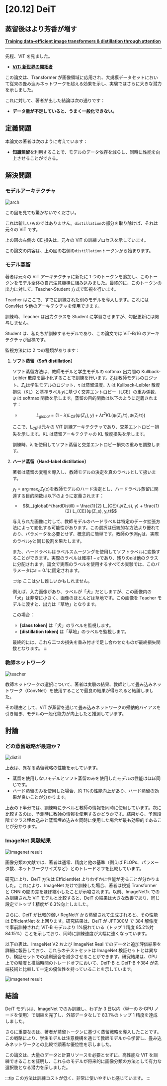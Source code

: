 # [20.12] DeiT

## 蒸留後はより芳香が増す

[**Training data-efficient image transformers & distillation through attention**](https://arxiv.org/abs/2012.12877)

---

先程、ViT を見ました。

- [**ViT: 新世界の開拓者**](../2010-vit/index.md)

この論文は、Transformer が画像領域に応用され、大規模データセットにおいて従来の畳み込みネットワークを超える効果を示し、実験ではさらに大きな潜力を示しました。

これに対して、著者が出した結論は次の通りです：

- **データ量が不足していると、うまく一般化できない。**

## 定義問題

本論文の著者は次のように考えています：

- **知識蒸留**を利用することで、モデルのデータ依存を減らし、同時に性能を向上させることができる。

## 解決問題

### モデルアーキテクチャ

![arch](./img/img1.jpg)

この図を見ても驚かないでください。

これは新しいものではありません。`distillation`の部分を取り除けば、それは元々の ViT です。

上の図の左側の CE 損失は、元々の ViT の訓練プロセスを示しています。

この論文の内容は、上の図の右側の`distillation`トークンから始まります。

### モデル蒸留

著者は元々の ViT アーキテクチャに新たに 1 つのトークンを追加し、このトークンをモデル全体の自己注意機構に組み込みました。最終的に、このトークンの出力に対して、Teacher-Student 方式で監視を行います。

Teacher はここで、すでに訓練された別のモデルを導入します。これには ConvNet や他のアーキテクチャを使用できます。

訓練時、Teacher は出力クラスを Student に学習させますが、勾配更新には関与しません。

Student は、私たちが訓練するモデルであり、この論文では ViT-B/16 のアーキテクチャが目標です。

監視方法には 2 つの種類があります：

1. **ソフト蒸留（Soft distillation）**

   ソフト蒸留方法は、教師モデルと学生モデルの softmax 出力間の Kullback-Leibler 散度を最小化することで訓練を行います。$Z_t$は教師モデルのロジット、$Z_s$は学生モデルのロジット、τ は蒸留温度、λ は Kullback-Leibler 散度損失（KL）と基準ラベル$y$に基づく交差エントロピー（LCE）の重み係数、ψ は softmax 関数を示します。蒸留の目的関数は以下のように定義されます：

   - $$L_{global} = (1 − λ)L_{CE}(ψ(Z_s), y) + λτ^2KL(ψ(Z_s/τ), ψ(Z_t/τ))$$

   ここで、$L_{CE}$は元々の ViT 訓練アーキテクチャであり、交差エントロピー損失を示します。KL は蒸留アーキテクチャの KL 散度損失を示します。

   訓練時、λ を使用してソフト蒸留と交差エントロピー損失の重みを調整します。

2. **ハード蒸留（Hard-label distillation）**

   著者は蒸留の変種を導入し、教師モデルの決定を真のラベルとして扱います。

   $y_t = \arg\max_c Z_t(c)$を教師モデルのハード決定とし、ハードラベル蒸留に関連する目的関数は以下のように定義されます：

   - $$L_{global}^{hardDistill} = \frac{1}{2} L_{CE}(ψ(Z_s), y) + \frac{1}{2} L_{CE}(ψ(Z_s), y_t)$$

   与えられた画像に対して、教師モデルのハードラベルは特定のデータ拡張方法によって変化する可能性があります。この選択は伝統的な方法より優れており、パラメータを必要とせず、概念的に簡単です。教師の予測$y_t$は、実際のラベル$y$と同じ役割を果たします。

   また、ハードラベルはラベルスムージングを使用してソフトラベルに変換することができます。実際のラベルは確率$1 - ε$であり、残りの$ε$は他のクラスに分配されます。論文で実際のラベルを使用するすべての実験では、このパラメータは$ε = 0.1$に固定されます。

   :::tip
   ここは少し難しいかもしれません。

   例えば、入力画像があり、ラベルが「犬」だとしますが、この画像内の「犬」は非常に小さく、画像のほとんどは草地です。この画像を Teacher モデルに渡すと、出力は「草地」となります。

   この場合：

   - **[class token]** は「犬」のラベルを監視します。
   - **[distillation token]** は「草地」のラベルを監視します。

   最終的には、これら二つの損失を重み付きで足し合わせたものが最終損失関数となります。
   :::

### 教師ネットワーク

![teacher](./img/img3.jpg)

教師ネットワークの選択について、著者は実験の結果、教師として畳み込みネットワーク（ConvNet）を使用することで最良の結果が得られると結論しました。

その理由として、ViT が蒸留を通じて畳み込みネットワークの帰納的バイアスを引き継ぎ、モデルの一般化能力が向上したと推測しています。

## 討論

### どの蒸留戦略が最適か？

![distill](./img/img4.jpg)

上表は、異なる蒸留戦略の性能を示しています。

- 蒸留を使用しないモデルとソフト蒸留のみを使用したモデルの性能はほぼ同じです。
- ハード蒸留のみを使用した場合、約 1%の性能向上があり、ハード蒸留の効果が良いことが分かります。

上表の下半分では、訓練時にラベルと教師の情報を同時に使用しています。次に比較するのは、予測時に教師の情報を使用するかどうかです。結果から、予測段階でクラス埋め込みと蒸留埋め込みを同時に使用した場合が最も効果的であることが分かります。

### ImageNet 実験結果

![imagenet result](./img/img2.jpg)

画像分類の文献では、著者は通常、精度と他の基準（例えば FLOPs、パラメータ数、ネットワークサイズなど）とのトレードオフを比較しています。

研究により、DeiT 方法は EfficientNet よりわずかに性能が劣ることが分かりました。これにより、ImageNet だけで訓練した場合、著者は視覚 Transformer と CNN の間の差をほぼ縮小したことが示唆されます。以前、ImageNet1k でのみ訓練された ViT モデルと比較すると、DeiT の結果は大きな改善であり、同じ設定でトップ 1 精度が 6.3%向上しました。

さらに、DeiT が比較的弱い RegNetY から蒸留されて生成されると、その性能は EfficientNet を上回ります。研究結果は、DeiT が JFT300M で 384 解像度で事前訓練された ViT-B モデルより 1%優れている（トップ 1 精度 85.2%対 84.15%）ことを示しており、同時に訓練速度が大幅に速くなっています。

以下の表は、ImageNet V2 および ImageNet Real でのデータと追加評価結果を詳細に報告しており、これらのテストセットは ImageNet 検証セットとは異なり、検証セットでの過剰適合を減少させることができます。研究結果は、GPU 上での精度と推論時間のトレードオフにおいて、DeiT-B と DeiT-B ↑384 が先端技術と比較して一定の優位性を持っていることを示しています。

![imagenet result](./img/img5.jpg)

## 結論

DeiT モデルは、ImageNet でのみ訓練し、わずか 3 日以内（単一の 8-GPU ノードを使用）で訓練を完了し、外部データなしで 83.1%のトップ 1 精度を達成しました。

さらに重要なのは、著者が蒸留トークンに基づく蒸留戦略を導入したことです。この戦略により、学生モデルは注意機構を通じて教師モデルから学習し、畳み込みネットワークとの比較で顕著な優位性を示しました。

この論文は、大量のデータと計算リソースを必要とせずに、高性能な ViT を訓練できることを証明し、これらのモデルが将来的に画像分類の方法として有力な選択肢となる潜力を示しました。

:::tip
この方法は訓練コストが低く、非常に使いやすいと感じています。
:::
